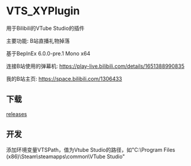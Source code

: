 # VTS_XYPlugin
用于Bilibili的VTube Studio的插件

主要功能: B站直播礼物掉落

基于BepInEx 6.0.0-pre.1 Mono x64

连接B站使用的弹幕机: https://play-live.bilibili.com/details/1651388990835

我的B站主页: https://space.bilibili.com/1306433

## 下载
[releases][1]

[1]:https://github.com/xiaoye97/VTS_XYPlugin/releases

## 开发
添加环境变量VTSPath，值为Vtube Studio的路径，如"C:\Program Files (x86)\Steam\steamapps\common\VTube Studio"